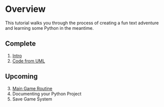 # Overview

This tutorial walks you through the process of creating a fun text adventure and learning some Python in the meantime.

## Complete

1. [Intro](01_Intro)
2. [Code from UML](02_Code_from_UML)

## Upcoming

3. [Main Game Routine](03_The_Main_Routine)
4. Documenting your Python Project
5. Save Game System
